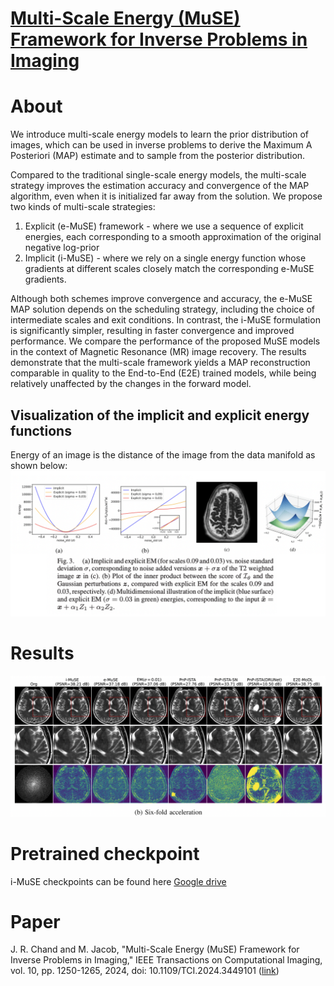
# [Multi-Scale Energy (MuSE) Framework for Inverse Problems in Imaging](https://ieeexplore.ieee.org/stamp/stamp.jsp?tp=&arnumber=10645311)

# About
We introduce multi-scale energy models to learn the prior distribution of images, which can be used in inverse problems
to derive the Maximum A Posteriori (MAP) estimate and to sample from the posterior distribution. 

Compared to the traditional single-scale energy models, the multi-scale strategy improves the estimation accuracy and convergence of the MAP algorithm, even when it is initialized far away from the solution. We propose two kinds of multi-scale strategies: 

1. Explicit (e-MuSE) framework - where we use a sequence of explicit energies, each corresponding to a smooth approximation of the original negative log-prior
2. Implicit (i-MuSE) - where we rely on a single energy function whose gradients at different scales closely match the corresponding e-MuSE gradients. 

Although both schemes improve convergence and accuracy, the e-MuSE MAP solution depends on the scheduling strategy, including the choice of intermediate scales and exit conditions. In contrast, the i-MuSE formulation is significantly simpler,
resulting in faster convergence and improved performance. We compare the performance of the proposed MuSE models in the context of Magnetic Resonance (MR) image recovery. The results demonstrate that the multi-scale framework yields a MAP reconstruction comparable in quality to the End-to-End (E2E) trained models, while being relatively unaffected by the changes in the forward model.


## Visualization of the implicit and explicit energy functions
Energy of an image is the distance of the image from the data manifold as shown below:
![i-MuSE of an image is the distance of the image from the data manifold](imgs/i_Muse_quad.png)

# Results
![MuSE performance](imgs/fastMRI_performance.png)

# Pretrained checkpoint
i-MuSE checkpoints can be found here [Google drive](https://drive.google.com/drive/folders/1ebMu5_oeHdpaSaS5Pf6GkdqYMnGxwcQl?usp=sharing)

# Paper 
J. R. Chand and M. Jacob, "Multi-Scale Energy (MuSE) Framework for Inverse Problems in Imaging," IEEE Transactions on Computational Imaging, vol. 10, pp. 1250-1265, 2024, doi: 10.1109/TCI.2024.3449101 ([link](https://ieeexplore.ieee.org/stamp/stamp.jsp?tp=&arnumber=10645311))
